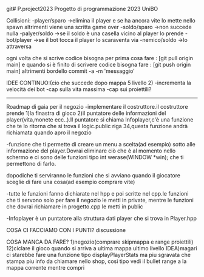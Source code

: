 git# P.project2023
Progetto di programmazione 2023 UniBO

Collisioni:
-player/sparo ->elimina il player e se ha ancora vite lo mette nello spawn altrimenti viene una scritta game over 
-soldo/sparo  ->non succede nulla
-palyer/soldo ->se il soldo è una casella vicino al player lo prende
-bot/player   ->se il bot tocca il player lo scaraventa via
-nemico/soldo ->lo attraversa


ogni volta che si scrive codice bisogna per prima cosa fare : [git pull origin main] e quando si è finito di scrivere codice bisogna fare : [git push origin main] altrimenti bordello 
commit -a -m 'messaggio'



IDEE CONTINUO:(cio che succede dopo mappa 5 livello 2)
-incrementa la velocità dei bot
-cap sulla vita massima
-cap sui proiettili?


------------------------------------
Roadmap di gaia per il negozio
-implementare il costruttore.il costruttore prende 1)la finastra di gioco 2)il puntatore delle informazioni del player(vita,monete ecc..).Il puntatore si chiama Infoplayer,c'è una funzione che te lo ritorna che si trova il logic.public riga 34,questa funzione andrà richiamata quando apro il negozio

-funzione che ti permette di creare un menu a scelta(ad esempio) sotto alle informazione del player.Dovrai eliminare ciò che è al momento nello schermo e ci sono delle funzioni tipo int werase(WINDOW *win); che ti permettono di farlo.

dopodiche ti serviranno le funzioni che si avviano quando il giocatore sceglie di fare una cosa(ad esempio comprare vite)

-tutte le funzioni fanno dichiarate nel hpp e poi scritte nel cpp.le funzioni che ti servono solo per fare il negozio le metti in private, mentre le funzioni che dovrai richiamare in progetto.cpp le metti in public


-Infoplayer è un puntatore alla struttura dati player che si trova in Player.hpp


COSA CI FACCIAMO CON I PUNTI?   discussione

COSA MANCA DA FARE?
1)negozio(comprare skipmappa e range proiettili)
12)ciclare il gioco quando si arriva a ultima mappa ultimo livello
IDEA)magari ci starebbe fare una funzione tipo displayPlayerStats ma piu sgravata che stampa piu info da chiamare nello shop, cosi tipo vedi il bullet range a la mappa corrente mentre compri
